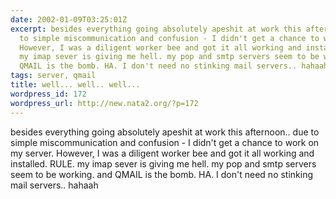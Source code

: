 ```yaml
---
date: 2002-01-09T03:25:01Z
excerpt: besides everything going absolutely apeshit at work this afternoon.. due
  to simple miscommunication and confusion - I didn't get a chance to work on my server.
  However, I was a diligent worker bee and got it all working and installed. RULE.
  my imap sever is giving me hell. my pop and smtp servers seem to be working. and
  QMAIL is the bomb. HA. I don't need no stinking mail servers.. hahaah
tags: server, qmail
title: well... well.. well...
wordpress_id: 172
wordpress_url: http://new.nata2.org/?p=172
---
```


besides everything going absolutely apeshit at work this afternoon.. due to simple miscommunication and confusion - I didn't get a chance to work on my server. However, I was a diligent worker bee and got it all working and installed. RULE. my imap sever is giving me hell. my pop and smtp servers seem to be working. and QMAIL is the bomb. HA. I don't need no stinking mail servers.. hahaah

